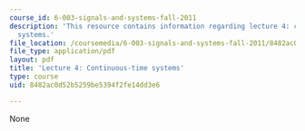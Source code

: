 ```yaml
---
course_id: 6-003-signals-and-systems-fall-2011
description: 'This resource contains information regarding lecture 4: continuous-time
  systems.'
file_location: /coursemedia/6-003-signals-and-systems-fall-2011/8482ac0d52b5259be5394f2fe14dd3e6_MIT6_003F11_lec04.pdf
file_type: application/pdf
layout: pdf
title: 'Lecture 4: Continuous-time systems'
type: course
uid: 8482ac0d52b5259be5394f2fe14dd3e6

---
```

None